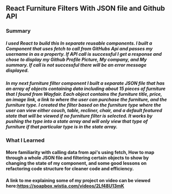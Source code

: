 ## React Furniture Filters With JSON file and Github API

### Summary
##### I used React to build this In separate reusable components. I built a Component that uses fetch to call from GitHubs Api and passes my username in as a property. If API call is successful I get a response and chose to display my Github Profile Picture, My company, and My summary. If call is not successful there will be an error message displayed.

##### In my next furniture filter component I built a separate JSON file that has an array of objects containing data including about 15 pieces of furniture that I found from Wayfair. Each object contains the furniture title, price, an image link, a link to where the user can purchase the furniture, and the furniture type. I created the filter based on the furniture type where the user can view either couch, table, recliner, chair, and a default featured state that will be viewed if no furniture filter is selected. It works by pushing the type into a state array and will only view that type of furniture if that particular type is in the state array.

### What I Learned
#### More familiarity with calling data from api's using fetch, How to map through a whole JSON file and filtering certain objects to show by changing the state of my component, and some good lessons on refactoring code structure for cleaner code and efficiency.

#### A link to me explaining some of my project on video can be viewed here:https://soapbox.wistia.com/videos/2Lf48U13mK
